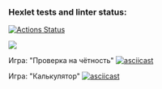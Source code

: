 ### Hexlet tests and linter status:
[![Actions Status](https://github.com/Pajzer/frontend-project-44/actions/workflows/hexlet-check.yml/badge.svg)](https://github.com/Pajzer/frontend-project-44/actions)

<a href="https://codeclimate.com/github/Pajzer/frontend-project-44/maintainability"><img src="https://api.codeclimate.com/v1/badges/1110699d38e1a4fca8ba/maintainability" /></a>


Игра: "Проверка на чётность"
[![asciicast](https://asciinema.org/a/YKLynKu3ncfTUwtzL9AttJc3W.svg)](https://asciinema.org/a/YKLynKu3ncfTUwtzL9AttJc3W)


Игра: "Калькулятор"
[![asciicast](https://asciinema.org/a/BEfb3QpeiJDsmvwmvuz8FASoU.svg)](https://asciinema.org/a/BEfb3QpeiJDsmvwmvuz8FASoU)